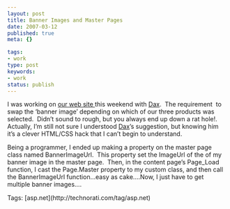 ```yaml
---
layout: post
title: Banner Images and Master Pages
date: 2007-03-12
published: true
meta: {}

tags:
- work
type: post
keywords:
- work
status: publish
---
```



I was working on [our web site ](http://www.sss-research.com/)this weekend with [Dax](www.nukeation.net).  The requirement  to swap the ‘banner image’ depending on which of our three products was selected.  Didn’t sound to rough, but you always end up down a rat hole!.  Actually, I’m still not sure I understood [Dax](www.nukeation.net)’s suggestion, but knowing him it’s a clever HTML/CSS hack that I can’t begin to understand. 



Being a programmer, I ended up making a property on the master page class named BannerImageUrl.  This property set the ImageUrl of the  of my banner image in the master page.  Then, in the content page’s Page_Load function, I cast the Page.Master property to my custom class, and then call the BannerImageUrl function…easy as cake….Now, I just have to get multiple banner images….

<div class="bjtags">Tags:  [asp.net](http://technorati.com/tag/asp.net)</div>
